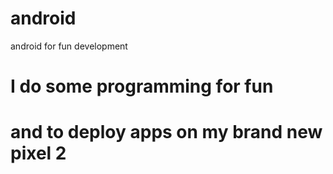 # android
android for fun development
# I do some programming for fun
# and to deploy apps on my brand new pixel 2
